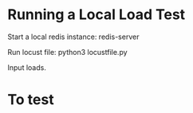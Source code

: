 # Running a Local Load Test
Start a local redis instance:
redis-server

Run locust file:
python3 locustfile.py

Input loads.

# To test 

